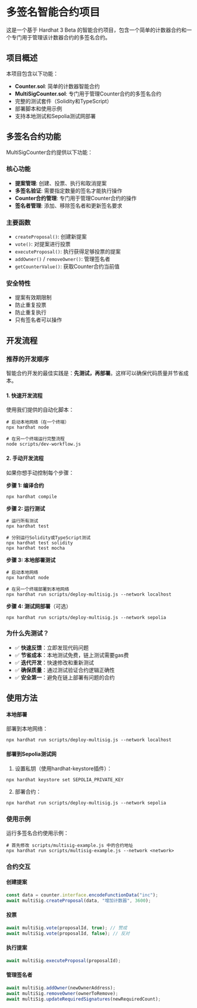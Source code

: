 # 多签名智能合约项目

这是一个基于 Hardhat 3 Beta 的智能合约项目，包含一个简单的计数器合约和一个专门用于管理该计数器合约的多签名合约。

## 项目概述

本项目包含以下功能：

- **Counter.sol**: 简单的计数器智能合约
- **MultiSigCounter.sol**: 专门用于管理Counter合约的多签名合约
- 完整的测试套件（Solidity和TypeScript）
- 部署脚本和使用示例
- 支持本地测试和Sepolia测试网部署

## 多签名合约功能

MultiSigCounter合约提供以下功能：

### 核心功能
- **提案管理**: 创建、投票、执行和取消提案
- **多签名验证**: 需要指定数量的签名才能执行操作
- **Counter合约管理**: 专门用于管理Counter合约的操作
- **签名者管理**: 添加、移除签名者和更新签名要求

### 主要函数
- `createProposal()`: 创建新提案
- `vote()`: 对提案进行投票
- `executeProposal()`: 执行获得足够投票的提案
- `addOwner()` / `removeOwner()`: 管理签名者
- `getCounterValue()`: 获取Counter合约当前值

### 安全特性
- 提案有效期限制
- 防止重复投票
- 防止重复执行
- 只有签名者可以操作

## 开发流程

### 推荐的开发顺序

智能合约开发的最佳实践是：**先测试，再部署**。这样可以确保代码质量并节省成本。

#### 1. 快速开发流程

使用我们提供的自动化脚本：

```shell
# 启动本地网络（在一个终端）
npx hardhat node

# 在另一个终端运行完整流程
node scripts/dev-workflow.js
```

#### 2. 手动开发流程

如果你想手动控制每个步骤：

**步骤 1: 编译合约**
```shell
npx hardhat compile
```

**步骤 2: 运行测试**
```shell
# 运行所有测试
npx hardhat test

# 分别运行Solidity或TypeScript测试
npx hardhat test solidity
npx hardhat test mocha
```

**步骤 3: 本地部署测试**
```shell
# 启动本地网络
npx hardhat node

# 在另一个终端部署到本地网络
npx hardhat run scripts/deploy-multisig.js --network localhost
```

**步骤 4: 测试网部署**（可选）
```shell
npx hardhat run scripts/deploy-multisig.js --network sepolia
```

### 为什么先测试？

- ✅ **快速反馈**：立即发现代码问题
- ✅ **节省成本**：本地测试免费，链上测试需要gas费
- ✅ **迭代开发**：快速修改和重新测试
- ✅ **确保质量**：通过测试验证合约逻辑正确性
- ✅ **安全第一**：避免在链上部署有问题的合约

## 使用方法

#### 本地部署

部署到本地网络：

```shell
npx hardhat run scripts/deploy-multisig.js --network localhost
```

#### 部署到Sepolia测试网

1. 设置私钥（使用hardhat-keystore插件）：

```shell
npx hardhat keystore set SEPOLIA_PRIVATE_KEY
```

2. 部署合约：

```shell
npx hardhat run scripts/deploy-multisig.js --network sepolia
```

### 使用示例

运行多签名合约使用示例：

```shell
# 首先修改 scripts/multisig-example.js 中的合约地址
npx hardhat run scripts/multisig-example.js --network <network>
```

### 合约交互

#### 创建提案
```javascript
const data = counter.interface.encodeFunctionData("inc");
await multiSig.createProposal(data, "增加计数器", 3600);
```

#### 投票
```javascript
await multiSig.vote(proposalId, true); // 赞成
await multiSig.vote(proposalId, false); // 反对
```

#### 执行提案
```javascript
await multiSig.executeProposal(proposalId);
```

#### 管理签名者
```javascript
await multiSig.addOwner(newOwnerAddress);
await multiSig.removeOwner(ownerToRemove);
await multiSig.updateRequiredSignatures(newRequiredCount);
```

